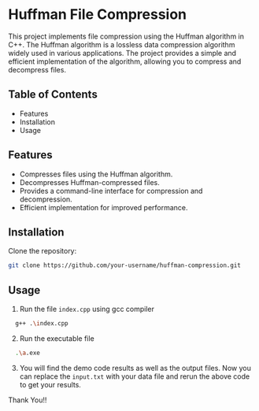 # Huffman File Compression

This project implements file compression using the Huffman algorithm in C++. The Huffman algorithm is a lossless data compression algorithm widely used in various applications. The project provides a simple and efficient implementation of the algorithm, allowing you to compress and decompress files.

## Table of Contents

- Features
- Installation
- Usage

## Features

- Compresses files using the Huffman algorithm.
- Decompresses Huffman-compressed files.
- Provides a command-line interface for compression and decompression.
- Efficient implementation for improved performance.

## Installation

Clone the repository:

  ```bash
  git clone https://github.com/your-username/huffman-compression.git
  ```
## Usage

1. Run the file ```index.cpp``` using gcc compiler
```bash
  g++ .\index.cpp
```
2. Run the executable file
```bash
  .\a.exe
```
3. You will find the demo code results as well as the output files. Now you can replace the ```input.txt``` with your data file and rerun the above code to get your results.


Thank You!!
